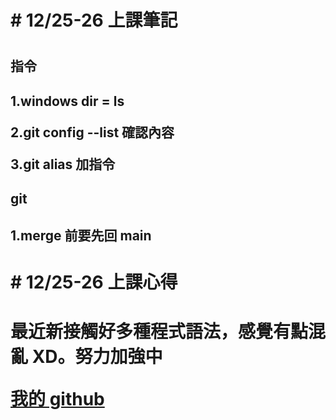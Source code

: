 <h1># 12/25-26 上課筆記<h1>

<h2>指令<h2>

1.windows dir = ls

2.git config --list 確認內容

3.git alias 加指令

<h2>git<h2>

1.merge 前要先回 main

<h1># 12/25-26 上課心得<h1>

最近新接觸好多種程式語法，感覺有點混亂 XD。努力加強中

[我的 github](https://github.com/nick840290/node-mfee22)
